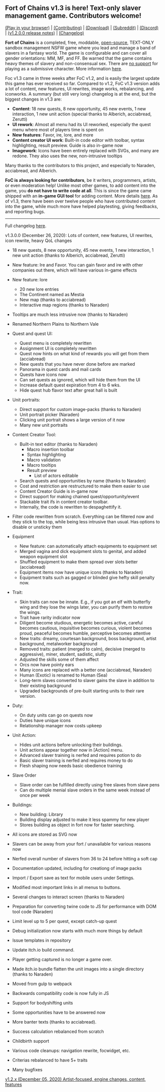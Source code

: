 ## Fort of Chains v1.3 is here! Text-only slaver management game. Contributors welcome!

[(Play in your browser)](https://darkofoc.itch.io/fort-of-chains) |
[(Contributing)](https://gitgud.io/darkofocdarko/fort-of-chains) |
[(Download)](https://www.reddit.com/r/FortOfChains/comments/jlhivr/fort_of_chains_and_download_link/) |
[(Subreddit)](https://www.reddit.com/r/FortOfChains/) |
[(Discord)](https://discord.gg/PTD9D7mZyg) |
[(v1.2.0.0 release notes)](https://gitgud.io/darkofocdarko/fort-of-chains/-/blob/master/docs/update/readme_1_2.md) |
[(Changelog)](https://gitgud.io/darkofocdarko/fort-of-chains/-/blob/master/docs/changelog_summary.md)

**Fort of Chains** is a completed, free, moddable,
[open-source](https://gitgud.io/darkofocdarko/fort-of-chains),
TEXT-ONLY
sandbox management NSFW game where you lead and manage a band of slavers in a fantasy world.
The game is configurable and can cover all gender orientations: MM, MF, and FF.
Be warned that the game contains heavy themes of slavery and non-consensual sex.
There are [no support](https://gitgud.io/darkofocdarko/fort-of-chains/-/blob/master/docs/faq.md#can-you-play-a-submissive-in-this-game)
for playing as a submissive character.
More information 
[here](https://www.reddit.com/r/FortOfChains/comments/jlhivr/fort_of_chains_and_download_link/).

Foc v1.3 came in three weeks after FoC v1.2, and is easily the largest update this game has ever received
so far.
Compared to v1.2, FoC v1.3 version adds a lot of content, new features, UI rewrites, image works, rebalancing, and iconworks.
A summary (but still very long) changelog is at the end, but the biggest changes in v1.3 are:

- **Content**: 18 new quests, 8 new opportunity, 45 new events, 1 new interaction, 1 new unit action (special thanks to Alberich, acciabread, Zerutti)
- **UI rework**: Almost all menu had its UI reworked, especially the quest menu where most of players time is spent on
- **New features**: Favor, ire, lore, and more
- **Content creator UI work**: Built-in code editor with toolbar, syntax highlighting, result preview. Guide is also in-game now
- **Imagework**: Icons have been entirely replaced with SVGs, and many are redone. They also uses the new, non-intrusive tooltips

Many thanks to the contributors to this project, and especially to Naraden, acciabread, and Alberich.

**FoC is always looking for contributors**,
be it writers, programmers, artists, or even moderation help!
Unlike most other games, to add content into the game, you **do not have to write code at all**.
This is since the game came shipped with an **in-game GUI tool** for
adding content.
More details [here](https://gitgud.io/darkofocdarko/fort-of-chains).
As of v1.3,
there have been over twelve people who have contributed content into the game,
while much more have helped playtesting, giving feedbacks, and reporting bugs.

---

Full changelog [here](https://gitgud.io/darkofocdarko/fort-of-chains/-/blob/master/changelog.txt).

v1.3.0.0 (December 26, 2020): Lots of content, new features, UI rewrites, icon rewrite, heavy QoL changes
 - 18 new quests, 8 new opportunity, 45 new events, 1 new interaction, 1 new unit action (thanks to Alberich, acciabread, Zerutti)
 - New feature: Ire and Favor. You can gain favor and ire with other companies out there, which will have
 various in-game effects

 - New feature: lore
   - 20 new lore entries
   - The Continent named as Mestia
   - New map (thanks to acciabread)
   - Interactive map regions (thanks to Naraden)

 - Tooltips are much less intrusive now (thanks to Naraden)

 - Renamed Northern Plains to Northern Vale

 - Quest and quest UI:
   - Quest menu is completely rewritten
   - Assignment UI is completely rewritten
   - Quest now hints on what kind of rewards you will get from them (acciabread)
   - New quests that you have never done before are marked
   - Panorama in quest cards and mail cards
   - Quests have icons now
   - Can set quests as ignored, which will hide them from the UI
   - Increase default quest expiration from 4 to 6 wks.
   - Hide quest hub flavor text after great hall is built

 - Unit portraits:
   - Direct support for custom image-packs (thanks to Naraden)
   - Unit portrait picker (Naraden)
   - Clicking unit portrait shows a large version of it now
   - Many new unit portraits

 - Content Creator Tool:
   - Built-in text editor (thanks to Naraden)
     - Macro insertion toolbar
     - Syntax highlighting
     - Macro validation
     - Macro tooltips
     - Result preview
       - List of actors editable
   - Search quests and opportunities by name (thanks to Naraden)
   - Cost and restriction are restructured to make them easier to use
   - Content Creator Guide is in-game now
   - Direct support for making chained quest/opportunity/event
   - Stackable trait ifs in content creator toolbar.
   - Internally, the code is rewritten to despaghettify it.

 - Filter code rewritten from scratch. Everything can be filtered now and they stick to the top, while
 being less intrusive than usual. Has options to disable or unsticky them

 - Equipment 
   - New feature: can automatically attach equipments to equipment set
   - Merged vagina and dick equipment slots to genital, and added weapon equipment slot
   - Shuffled equipment to make them spread over slots better (acciabread)
   - Equipment items now have unique icons (thanks to Naraden)
   - Equipment traits such as gagged or blinded give hefty skill penalty now.

 - Trait:
   - Skin traits can now be innate. E.g., if you got an elf with butterfly wing and they lose the wings later, you can purify them to restore the wings.
   - Trait have rarity indicator now
   - Diligent become studious, energetic becomes active, careful becomes cautious, inquisitive becomes curious,
   violent becomes proud, peaceful becomes humble, perceptive becomes attentive
   - New traits: dreamy, courtesan background, boss background, artist background, metalworker background
   - Removed traits: patient (merged to calm), decisive (merged to aggressive), miner, student, sadistic, slutty
   - Adjusted the skills some of them affect
   - Orcs now have pointy ears
   - Many icons are replaced with a better one (acciabread, Naraden)
   - Human (Exotic) is renamed to Human (Sea)
   - Long-term slaves converted to slaver gains the slave in addition to their existing background
   - Upgraded backgrounds of pre-built starting units to their rare version.

 - Duty:
   - On duty units can go on quests now
   - Duties have unique icons
   - Relationship manager now costs upkeep

 - Unit Action:
   - Hides unit actions before unlocking their buildings.
   - Unit actions appear together now in [Action] menu.
   - Advanced slaver training is nerfed and requires potion to do
   - Basic slaver training is nerfed and requires money to do
   - Flesh shaping now needs basic obedience training

 - Slave Order
   - Slave order can be fulfilled directly using free slaves from slave pens
   - Can do multiple menial slave orders in the same week instead of once per week

 - Buildings:
   - New building: Library
   - Building display adjusted to make it less spammy for new player
   - Stores building as object in fort now for faster searching.

 - All icons are stored as SVG now
 - Slavers can be away from your fort / unavailable for various reasons now
 - Nerfed overall number of slavers from 36 to 24 before hitting a soft cap
 - Documentation updated, including for creationg of image packs
 - Import / Export save as text for mobile users under Settings.
 - Modified most important links in all menus to buttons.
 - Several changes to interact screen (thanks to Naraden)
 - Preparation for converting twine code to JS for performance with DOM tool code (Naraden)
 - Limit level up to 5 per quest, except catch-up quest
 - Debug initialization now starts with much more things by default
 - Issue templates in repository
 - Update itch.io build command.
 - Player getting captured is no longer a game over.
 - Made itch.io bundle flatten the unit images into a single directory (thanks to Naraden)
 - Moved from gulp to webpack
 - Backwards compatibility code is now fully in JS
 - Support for bodyshifting units
 - Some opportunities have to be answered now
 - More banter texts (thanks to acciabread).
 - Success calculation rebalanced from scratch
 - Childbirth support
 - Various code cleanups: navigation rewrite, focwidget, etc.
 - Criterias rebalanced to have 5+ traits
 - Many bugfixes

[v1.2.x (December 05, 2020) Artist-focused, engine changes, content, features](https://gitgud.io/darkofocdarko/fort-of-chains/-/blob/master/docs/changelog_summary.md)
